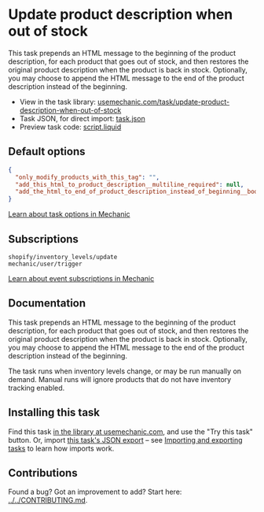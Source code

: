 # Update product description when out of stock

This task prepends an HTML message to the beginning of the product description, for each product that goes out of stock, and then restores the original product description when the product is back in stock. Optionally, you may choose to append the HTML message to the end of the product description instead of the beginning.

* View in the task library: [usemechanic.com/task/update-product-description-when-out-of-stock](https://usemechanic.com/task/update-product-description-when-out-of-stock)
* Task JSON, for direct import: [task.json](../../tasks/update-product-description-when-out-of-stock.json)
* Preview task code: [script.liquid](./script.liquid)

## Default options

```json
{
  "only_modify_products_with_this_tag": "",
  "add_this_html_to_product_description__multiline_required": null,
  "add_the_html_to_end_of_product_description_instead_of_beginning__boolean": false
}
```

[Learn about task options in Mechanic](https://docs.usemechanic.com/article/471-task-options)

## Subscriptions

```liquid
shopify/inventory_levels/update
mechanic/user/trigger
```

[Learn about event subscriptions in Mechanic](https://docs.usemechanic.com/article/408-subscriptions)

## Documentation

This task prepends an HTML message to the beginning of the product description, for each product that goes out of stock, and then restores the original product description when the product is back in stock. Optionally, you may choose to append the HTML message to the end of the product description instead of the beginning.

The task runs when inventory levels change, or may be run manually on demand. Manual runs will ignore products that do not have inventory tracking enabled.

## Installing this task

Find this task [in the library at usemechanic.com](https://usemechanic.com/task/update-product-description-when-out-of-stock), and use the "Try this task" button. Or, import [this task's JSON export](../../tasks/update-product-description-when-out-of-stock.json) – see [Importing and exporting tasks](https://docs.usemechanic.com/article/505-importing-and-exporting-tasks) to learn how imports work.

## Contributions

Found a bug? Got an improvement to add? Start here: [../../CONTRIBUTING.md](../../CONTRIBUTING.md).
